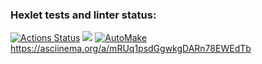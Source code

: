 ### Hexlet tests and linter status:
[![Actions Status](https://github.com/spolozova/frontend-project-lvl1/workflows/hexlet-check/badge.svg)](https://github.com/spolozova/frontend-project-lvl1/actions)
<a href="https://codeclimate.com/github/spolozova/frontend-project-lvl1/maintainability"><img src="https://api.codeclimate.com/v1/badges/38b6109f85fe7171c33c/maintainability" /></a>
[![AutoMake](https://github.com/spolozova/frontend-project-lvl1/workflows/AutoMake/badge.svg)](https://github.com/spolozova/frontend-project-lvl1/actions)
https://asciinema.org/a/mRUq1psdGgwkgDARn78EWEdTb
